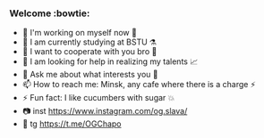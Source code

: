 ### Welcome :bowtie:


- 🔭 I'm working on myself now :clown_face:
- 🌱 I am currently studying at BSTU :alembic:
- 👯 I want to cooperate with you bro :children_crossing:
- 🤔 I am looking for help in realizing my talents :chart_with_upwards_trend:
- 💬 Ask me about what interests you :beers:
- 📫 How to reach me: Minsk, any cafe where there is a charge :zap:
- ⚡ Fun fact: I like cucumbers with sugar  :boom: 
- 📷 inst https://www.instagram.com/og.slava/
- 📧 tg https://t.me/OGChapo
